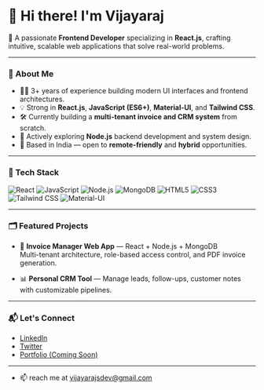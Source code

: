 # 👋 Hi there! I'm Vijayaraj

🎯 A passionate **Frontend Developer** specializing in **React.js**, crafting intuitive, scalable web applications that solve real-world problems.

---

### 🚀 About Me

- 🧑‍💻 3+ years of experience building modern UI interfaces and frontend architectures.
- 💡 Strong in **React.js**, **JavaScript (ES6+)**, **Material-UI**, and **Tailwind CSS**.
- 🛠 Currently building a **multi-tenant invoice and CRM system** from scratch.
- 🌱 Actively exploring **Node.js** backend development and system design.
- 📍 Based in India — open to **remote-friendly** and **hybrid** opportunities.

---

### 🔧 Tech Stack

![React](https://img.shields.io/badge/-React-61DAFB?style=flat&logo=React&logoColor=white)
![JavaScript](https://img.shields.io/badge/-JavaScript-F7DF1E?style=flat&logo=JavaScript&logoColor=black)
![Node.js](https://img.shields.io/badge/-Node.js-339933?style=flat&logo=Node.js&logoColor=white)
![MongoDB](https://img.shields.io/badge/-MongoDB-47A248?style=flat&logo=MongoDB&logoColor=white)
![HTML5](https://img.shields.io/badge/-HTML5-E34F26?style=flat&logo=HTML5&logoColor=white)
![CSS3](https://img.shields.io/badge/-CSS3-1572B6?style=flat&logo=CSS3&logoColor=white)
![Tailwind CSS](https://img.shields.io/badge/-Tailwind%20CSS-38B2AC?style=flat&logo=tailwind-css&logoColor=white)
![Material-UI](https://img.shields.io/badge/-MUI-007FFF?style=flat&logo=mui&logoColor=white)

---

### 🗂 Featured Projects

- 🚧 **Invoice Manager Web App** — React + Node.js + MongoDB  
  Multi-tenant architecture, role-based access control, and PDF invoice generation.

- 📊 **Personal CRM Tool** — Manage leads, follow-ups, customer notes with customizable pipelines.

---

### 📬 Let's Connect

- [LinkedIn](https://www.linkedin.com/in/vijayarajshreinivasan/)
- [Twitter](https://twitter.com/iamvijayaraj)
- [Portfolio (Coming Soon)]()

---


- 📫 reach me at vijayarajsdev@gmail.com

<!---
vijayarajsdev/vijayarajsdev is a ✨ special ✨ repository because its `README.md` (this file) appears on your GitHub profile.
You can click the Preview link to take a look at your changes.
--->
